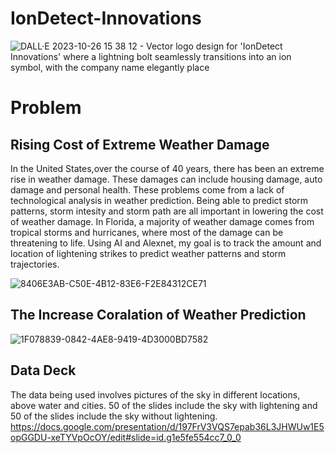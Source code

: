 # IonDetect-Innovations
![DALL·E 2023-10-26 15 38 12 - Vector logo design for 'IonDetect Innovations' where a lightning bolt seamlessly transitions into an ion symbol, with the company name elegantly place](https://github.com/Carlbronge/IonDetect-Innovations/assets/143009718/bab2b217-413f-4bdd-a08e-bbcd951f4bce)

# Problem
## Rising Cost of Extreme Weather Damage
In the United States,over the course of 40 years, there has been an extreme rise in weather damage. These damages can include housing damage, auto damage and personal health. These problems come from a lack of technological analysis in weather prediction. Being able to predict storm patterns, storm intesity and storm path are all important in lowering the cost of weather damage. In Florida, a majority of weather damage comes from tropical storms and hurricanes, where most of the damage can be threatening to life. Using AI and Alexnet, my goal is to track the amount and location of lightening strikes to predict weather patterns and storm trajectories.

![8406E3AB-C50E-4B12-83E6-F2E84312CE71](https://github.com/Carlbronge/IonDetect-Innovations/assets/143009718/d48383af-5cb8-426e-b255-8381629ecfc0)

## The Increase Coralation of Weather Prediction
![1F078839-0842-4AE8-9419-4D3000BD7582](https://github.com/Carlbronge/IonDetect-Innovations/assets/143009718/3f7223ce-b850-43b0-b122-8bf169726d58)

## Data Deck
The data being used involves pictures of the sky in different locations, above water and cities. 50 of the slides include the sky with lightening and 50 of the slides include the sky without lightening.
https://docs.google.com/presentation/d/197FrV3VQS7epab36L3JHWUw1E5opGGDU-xeTYVpOcOY/edit#slide=id.g1e5fe554cc7_0_0 

